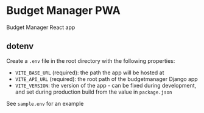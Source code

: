 # Budget Manager PWA
Budget Manager React app

## dotenv

Create a `.env` file in the root directory with the following properties:

- `VITE_BASE_URL` (required): the path the app will be hosted at
- `VITE_API_URL` (required): the root path of the budgetmanager Django app
- `VITE_VERSION`: the version of the app - can be fixed during development, and set during production build from the value in `package.json`

See `sample.env` for an example
